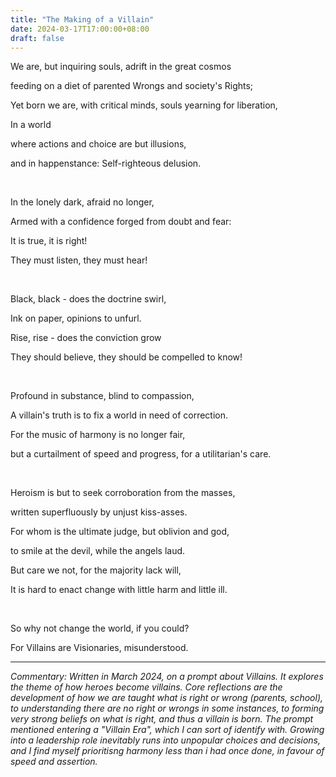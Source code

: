 ```yaml
---
title: "The Making of a Villain"
date: 2024-03-17T17:00:00+08:00
draft: false
---
```


We are, but inquiring souls, adrift in the great cosmos

feeding on a diet of parented Wrongs and society's Rights;

Yet born we are, with critical minds, souls yearning for liberation,

In a world 

where actions and choice are but illusions,

and in happenstance: Self-righteous delusion. 

&nbsp; 

In the lonely dark, afraid no longer,

Armed with a confidence forged from doubt and fear: 

It is true, it is right!

They must listen, they must hear!

&nbsp; 

Black, black - does the doctrine swirl,

Ink on paper, opinions to unfurl.

Rise, rise - does the conviction grow

They should believe, they should be compelled to know!

&nbsp; 

Profound in substance, blind to compassion,

A villain's truth is to fix a world in need of correction.

For the music of harmony is no longer fair, 

but a curtailment of speed and progress,
for a utilitarian's care.

&nbsp; 

Heroism is but to seek corroboration from the masses,

written superfluously by unjust kiss-asses.

For whom is the ultimate judge, but oblivion and god,

to smile at the devil, while the angels laud.

But care we not, for the majority lack will,

It is hard to enact change with little harm and little ill.

&nbsp; 

So why not change the world, if you could? 

For Villains are Visionaries, misunderstood. 

---

*Commentary: Written in March 2024, on a prompt about Villains. It explores the theme of how heroes become villains. Core reflections are the development of how we are taught what is right or wrong (parents, school), to understanding there are no right or wrongs in some instances, to forming very strong beliefs on what is right, and thus a villain is born. 
The prompt mentioned entering a "Villain Era", which I can sort of identify with. Growing into a leadership role inevitably runs into unpopular choices and decisions, and I find myself prioritisng harmony less than i had once done, in favour of speed and assertion.*
